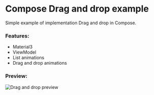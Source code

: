 # Compose Drag and drop example

Simple example of implementation Drag and drop in Compose.

### Features:

- Material3
- ViewModel
- List animations
- Drag and drop animations

### Preview:

![Drag and drop preview](https://i.imgur.com/zWPTaVe.gif)
